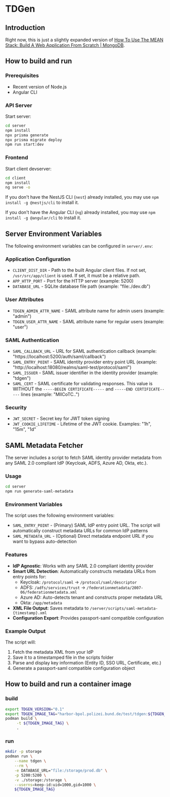 # TDGen

## Introduction

Right now, this is just a slightly expanded version of [How To Use The MEAN Stack: Build A Web Application From Scratch | MongoDB](https://www.mongodb.com/resources/languages/mean-stack-tutorial).

## How to build and run

### Prerequisites

- Recent version of Node.js
- Angular CLI

### API Server

Start server:

```bash
cd server
npm install
npx prisma generate
npx prisma migrate deploy
npm run start:dev
```

### Frontend

Start client devserver:

```bash
cd client
npm install
ng serve -o
```

If you don't have the NestJS CLI (`nest`) already installed, you may use `npm install -g @nestjs/cli` to install it.

If you don't have the Angular CLI (`ng`) already installed, you may use `npm install -g @angular/cli` to install it.

## Server Environment Variables

The following environment variables can be configured in `server/.env`:

### Application Configuration

- `CLIENT_DIST_DIR` - Path to the built Angular client files. If not set, `/usr/src/app/client` is used. If set, it must be a relative path.
- `APP_HTTP_PORT` - Port for the HTTP server (example: 5200)
- `DATABASE_URL` - SQLite database file path (example: "file:./dev.db")

### User Attributes

- `TDGEN_ADMIN_ATTR_NAME` - SAML attribute name for admin users (example: "admin")
- `TDGEN_USER_ATTR_NAME` - SAML attribute name for regular users (example: "user")

### SAML Authentication

- `SAML_CALLBACK_URL` - URL for SAML authentication callback (example: "https://localhost:5200/auth/saml/callback")
- `SAML_ENTRY_POINT` - SAML identity provider entry point URL (example: "http://localhost:18080/realms/saml-test/protocol/saml")
- `SAML_ISSUER` - SAML issuer identifier in the identity provider (example: "tdgen")
- `SAML_CERT` - SAML certificate for validating responses. This value is WITHOUT the `-----BEGIN CERTIFICATE-----` and `-----END CERTIFICATE-----` lines (example: "MIICoTC..")

### Security

- `JWT_SECRET` - Secret key for JWT token signing
- `JWT_COOKIE_LIFETIME` - Lifetime of the JWT cookie. Examples: "1h", "15m", "1d"

## SAML Metadata Fetcher

The server includes a script to fetch SAML identity provider metadata from any SAML 2.0 compliant IdP (Keycloak, ADFS, Azure AD, Okta, etc.).

### Usage

```bash
cd server
npm run generate-saml-metadata
```

### Environment Variables

The script uses the following environment variables:

- `SAML_ENTRY_POINT` - (Primary) SAML IdP entry point URL. The script will automatically construct metadata URLs for common IdP patterns
- `SAML_METADATA_URL` - (Optional) Direct metadata endpoint URL if you want to bypass auto-detection

### Features

- **IdP Agnostic**: Works with any SAML 2.0 compliant identity provider
- **Smart URL Detection**: Automatically constructs metadata URLs from entry points for:
  - Keycloak: `/protocol/saml` → `/protocol/saml/descriptor`
  - ADFS: `/adfs/services/trust` → `/federationmetadata/2007-06/federationmetadata.xml`
  - Azure AD: Auto-detects tenant and constructs proper metadata URL
  - Okta: `/app/metadata`
- **XML File Output**: Saves metadata to `/server/scripts/saml-metadata-{timestamp}.xml`
- **Configuration Export**: Provides passport-saml compatible configuration

### Example Output

The script will:

1. Fetch the metadata XML from your IdP
2. Save it to a timestamped file in the scripts folder
3. Parse and display key information (Entity ID, SSO URL, Certificate, etc.)
4. Generate a passport-saml compatible configuration object

## How to build and run a container image

### build

```bash
export TDGEN_VERSION="0.1"
export TDGEN_IMAGE_TAG="harbor-bpol.polizei.bund.de/test/tdgen:${TDGEN_VERSION}"
podman build \
     -t ${TDGEN_IMAGE_TAG} \
     .
```

### run

```bash
mkdir -p storage
podman run \
    --name tdgen \
    --rm \
    -e DATABASE_URL="file:/storage/prod.db" \
    -p 5200:5200 \
    -v ./storage:/storage \
    --userns=keep-id:uid=1000,gid=1000 \
    ${TDGEN_IMAGE_TAG}
```
